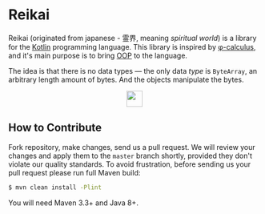 # Reikai
Reikai (originated from japanese - 霊界, meaning *spiritual world*) is a library for the [Kotlin](https://kotlinlang.org/) programming language. This library is inspired by [φ-calculus](https://arxiv.org/abs/2111.13384), and it's main purpose is to bring [OOP](https://en.wikipedia.org/wiki/Object-oriented_programming) to the language.

The idea is that there is no data types — the only data *type* is `ByteArray`, an arbitrary length amount of bytes. And the objects manipulate the bytes. 

<p align="center">
  <a href="https://codecov.io/gh/kerelape/reikai"> 
    <img height="32px" src="https://codecov.io/gh/kerelape/reikai/branch/main/graph/badge.svg?token=3aMJnpv6fu"/> 
  </a>
</p>

<!--
@todo #26 Add usages examples to the README. Show how to use this library in general cases.
-->

<!--
@todo #26 Explain the concept and describe what 'dataization' and why it's better than primitives
-->

<!--
@todo #26 Show inspiring examples of using this library in context of green threads, and compare to Threads
-->

## How to Contribute

Fork repository, make changes, send us a pull request.
We will review your changes and apply them to the `master` branch shortly,
provided they don't violate our quality standards. To avoid frustration,
before sending us your pull request please run full Maven build:

```bash
$ mvn clean install -Plint
```

You will need Maven 3.3+ and Java 8+.

